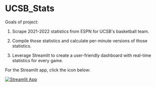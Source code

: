 # UCSB_Stats
Goals of project:

1. Scrape 2021-2022 statistics from ESPN for UCSB's basketball team.  

2. Compile those statistics and calculate per-minute versions of those statistics.  

3. Leverage Streamlit to create a user-friendly dashboard with real-time statistics for every game. 

For the Streamlit app, click the icon below:

[![Streamlit App](https://static.streamlit.io/badges/streamlit_badge_black_white.svg)](https://share.streamlit.io/aothree/ucsb_stats/main/ucsb_statistics.py)
